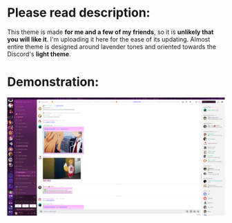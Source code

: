 # Please read description:
This theme is made **for me and a few of my friends**, so it is **unlikely that you will like it**. I'm uploading it here for the ease of its updating. Almost entire theme is designed around lavender tones and oriented towards the Discord's **light theme**.<br />
# Demonstration:
![Demonstration](https://raw.githubusercontent.com/Japanese-Schoolgirl/DiscordTheme-LightLavenderChaos/main/Previews/Demonstration.png)